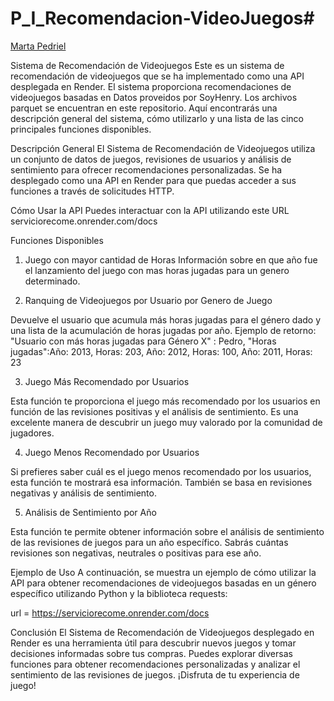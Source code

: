 # P_I_Recomendacion-VideoJuegos#

<div class="badge-base LI-profile-badge" data-locale="es_ES" data-size="medium" data-theme="dark" data-type="VERTICAL" data-vanity="marta-pedriel" data-version="v1"><a class="badge-base__link LI-simple-link" href="https://ar.linkedin.com/in/marta-pedriel?trk=profile-badge">Marta Pedriel</a></div>
              
Sistema de Recomendación de Videojuegos
Este es un sistema de recomendación de videojuegos que se ha implementado como una API desplegada en Render. El sistema proporciona recomendaciones de videojuegos basadas en Datos proveidos por SoyHenry.
Los archivos parquet se encuentran en este repositorio.
Aquí encontrarás una descripción general del sistema, cómo utilizarlo y una lista de las cinco principales funciones disponibles.

Descripción General
El Sistema de Recomendación de Videojuegos utiliza un conjunto de datos de juegos, revisiones de usuarios y análisis de sentimiento para ofrecer recomendaciones personalizadas. Se ha desplegado como una API en Render para que puedas acceder a sus funciones a través de solicitudes HTTP.

Cómo Usar la API
Puedes interactuar con la API utilizando este URL serviciorecome.onrender.com/docs

Funciones Disponibles
1. Juego con mayor cantidad de Horas
Información sobre en que año fue el lanzamiento del juego con mas horas jugadas para un genero determinado.

2. Ranquing de Videojuegos por Usuario por Genero de Juego

Devuelve el usuario que acumula más horas jugadas para el género dado y una lista de la acumulación
de horas jugadas por año.
Ejemplo de retorno: "Usuario con más horas jugadas para Género X" : Pedro,
    "Horas jugadas":Año: 2013, Horas: 203, Año: 2012, Horas: 100, Año: 2011, Horas: 23
    

3. Juego Más Recomendado por Usuarios

Esta función te proporciona el juego más recomendado por los usuarios en función de las revisiones positivas y el análisis de sentimiento. Es una excelente manera de descubrir un juego muy valorado por la comunidad de jugadores.

4. Juego Menos Recomendado por Usuarios

Si prefieres saber cuál es el juego menos recomendado por los usuarios, esta función te mostrará esa información. También se basa en revisiones negativas y análisis de sentimiento.

5. Análisis de Sentimiento por Año

Esta función te permite obtener información sobre el análisis de sentimiento de las revisiones de juegos para un año específico. Sabrás cuántas revisiones son negativas, neutrales o positivas para ese año.

Ejemplo de Uso
A continuación, se muestra un ejemplo de cómo utilizar la API para obtener recomendaciones de videojuegos basadas en un género específico utilizando Python y la biblioteca requests:



url = https://serviciorecome.onrender.com/docs

Conclusión
El Sistema de Recomendación de Videojuegos desplegado en Render es una herramienta útil para descubrir nuevos juegos y tomar decisiones informadas sobre tus compras. Puedes explorar diversas funciones para obtener recomendaciones personalizadas y analizar el sentimiento de las revisiones de juegos. ¡Disfruta de tu experiencia de juego!






